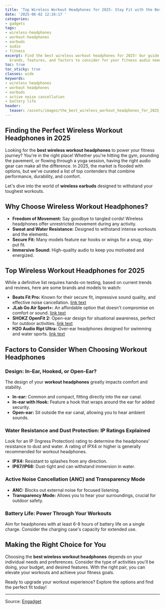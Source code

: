 ```yaml
---
title: 'Top Wireless Workout Headphones for 2025: Stay Fit with the Best Audio'
date: '2025-06-02 12:26:17 '
categories:
- gadgets
tags:
- wireless-headphones
- workout-headphones
- earbuds
- audio
- fitness
excerpt: Find the best wireless workout headphones for 2025! Our guide covers top
  brands, features, and factors to consider for your fitness audio needs.
toc: true
toc_sticky: true
classes: wide
keywords:
- wireless headphones
- workout headphones
- earbuds
- active noise cancellation
- battery life
header:
  teaser: /assets/images/the_best_wireless_workout_headphones_for_2025_20250602122617.jpg
---
```


## Finding the Perfect Wireless Workout Headphones in 2025

Looking for the **best wireless workout headphones** to power your fitness journey? You're in the right place! Whether you're hitting the gym, pounding the pavement, or flowing through a yoga session, having the right audio gear can make all the difference. In 2025, the market is flooded with options, but we've curated a list of top contenders that combine performance, durability, and comfort.

Let's dive into the world of **wireless earbuds** designed to withstand your toughest workouts.

## Why Choose Wireless Workout Headphones?

*   **Freedom of Movement:** Say goodbye to tangled cords! Wireless headphones offer unrestricted movement during any activity.
*   **Sweat and Water Resistance:** Designed to withstand intense workouts and the elements.
*   **Secure Fit:** Many models feature ear hooks or wings for a snug, stay-put fit.
*   **Immersive Sound:** High-quality audio to keep you motivated and energized.

## Top Wireless Workout Headphones for 2025

While a definitive list requires hands-on testing, based on current trends and reviews, here are some brands and models to watch:

*   **Beats Fit Pro:** Known for their secure fit, impressive sound quality, and effective noise cancellation. [link text](https://www.beatsbydre.com/)
*   **JLab Go Air Sport+:** An affordable option that doesn't compromise on comfort or sound. [link text](https://www.jlab.com/)
*   **SHOKZ OpenFit 2:** Open-ear design for situational awareness, perfect for outdoor activities. [link text](https://shokz.com/)
*   **H2O Audio Ript Ultra:** Over-ear headphones designed for swimming and water sports. [link text](https://www.h2oaudio.com/)

## Factors to Consider When Choosing Workout Headphones

### Design: In-Ear, Hooked, or Open-Ear?

The design of your **workout headphones** greatly impacts comfort and stability.

*   **In-ear:** Common and compact, fitting directly into the ear canal.
*   **In-ear with Hook:** Feature a hook that wraps around the ear for added security.
*   **Open-ear:** Sit outside the ear canal, allowing you to hear ambient sounds.

### Water Resistance and Dust Protection: IP Ratings Explained

Look for an IP (Ingress Protection) rating to determine the headphones' resistance to dust and water. A rating of IPX4 or higher is generally recommended for workout headphones.

*   **IPX4:** Resistant to splashes from any direction.
*   **IP67/IP68:** Dust-tight and can withstand immersion in water.

### Active Noise Cancellation (ANC) and Transparency Mode

*   **ANC:** Blocks out external noise for focused listening.
*   **Transparency Mode:** Allows you to hear your surroundings, crucial for outdoor safety.

### Battery Life: Power Through Your Workouts

Aim for headphones with at least 6-8 hours of battery life on a single charge. Consider the charging case's capacity for extended use.

## Making the Right Choice for You

Choosing the **best wireless workout headphones** depends on your individual needs and preferences. Consider the type of activities you'll be doing, your budget, and desired features. With the right pair, you can elevate your workouts and achieve your fitness goals.

Ready to upgrade your workout experience? Explore the options and find the perfect fit today!

---

Source: [Engadget](https://www.engadget.com/audio/headphones/best-wireless-workout-headphones-191517835.html?src=rss)